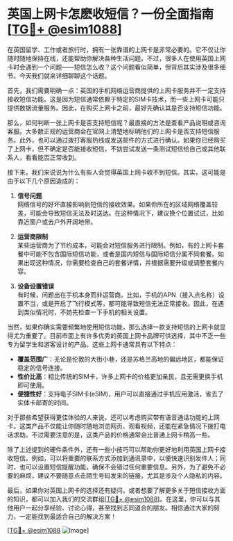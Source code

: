 # 英国上网卡怎麽收短信？一份全面指南[[TG💪+ @esim1088](https://t.me/s/esim1088)]

在英国留学、工作或者旅行时，拥有一张靠谱的上网卡是非常必要的。它不仅让你随时随地保持在线，还能帮助你解决各种生活问题。不过，很多人在使用英国上网卡时会遇到一个问题——短信怎么收？这个问题看似简单，但背后其实涉及很多细节。今天我们就来详细聊聊这个话题。

首先，我们需要明确一点：英国的手机网络运营商提供的上网卡服务并不一定支持接收短信功能。这是因为短信通常依赖于特定的SIM卡技术，而一些上网卡可能只提供数据流量服务。因此，在购买上网卡之前，最好先确认其是否支持短信功能。

那么，如何判断一张上网卡是否支持短信呢？最直接的方法是查看产品说明或咨询客服。大多数正规的运营商会在官网上清楚地标明他们的上网卡是否支持短信服务。此外，也可以通过拨打客服热线或发送邮件的方式进行确认。如果你已经购买了上网卡，但不确定是否能接收短信，不妨尝试发送一条测试短信给自己或其他联系人，看看能否正常收到。

接下来，我们来说说为什么有些人会觉得英国上网卡收不到短信。其实，这可能是由于以下几个原因造成的：

1. **信号问题**  
   网络信号的好坏直接影响到短信的接收效果。如果你所在的区域网络覆盖较差，可能会导致短信无法及时送达。在这种情况下，建议换个位置试试，比如靠近窗户或去户外开阔地带。

2. **运营商限制**  
   某些运营商为了节约成本，可能会对短信服务进行限制。例如，有的上网卡套餐中可能不包含国际短信功能，或者是国内短信与国际短信分属不同套餐。如果出现这种情况，你需要检查自己的套餐详情，并根据需要升级或调整套餐内容。

3. **设备设置错误**  
   有时候，问题出在手机本身而非运营商。比如，手机的APN（接入点名称）设置不当，或是开启了飞行模式等，都可能导致短信无法正常接收。因此，在遇到类似情况时，不妨先检查一下手机的相关设置。

当然，如果你确实需要频繁地使用短信功能，那么选择一款支持短信的上网卡就显得尤为重要了。目前市面上有许多优秀的英国上网卡品牌可供选择，其中不乏一些专为留学生和游客设计的产品。这些上网卡通常具有以下特点：

- **覆盖范围广**：无论是伦敦的大街小巷，还是苏格兰高地的偏远地区，都能保证稳定的信号连接。
- **性价比高**：相比传统的SIM卡，许多上网卡的价格更加亲民，且无需更换手机即可使用。
- **便捷性好**：支持电子SIM卡(eSIM)，用户可以直接通过手机应用激活，省去了实体卡邮寄的时间。

对于那些希望获得更佳体验的人来说，还可以考虑购买带有语音通话功能的上网卡。这类产品不仅能让你随时随地浏览网页、观看视频，还能在紧急情况下拨打电话求助。不过需要注意的是，这类产品的价格通常会比普通上网卡稍高一些。

除了上述提到的硬件条件外，还有一些小技巧可以帮助你更好地利用英国上网卡接收短信。例如，可以将重要的联系方式添加到通讯录中，以便快速识别发件人；同时，也可以设置短信提醒功能，确保不会错过任何重要信息。另外，为了避免不必要的麻烦，建议不要随意点击陌生号码发来的链接，尤其是涉及个人隐私的内容。

最后，如果你对英国上网卡的选择还有疑问，或者想要了解更多关于短信接收方面的知识，都可以加入我们的交流群组[[TG💪+ @esim1088](https://t.me/s/esim1088)]。在这里，你可以与其他用户一起分享经验、讨论心得，甚至找到志同道合的朋友。相信通过大家的努力，一定能找到最适合自己的解决方案！

[[TG💪+ @esim1088](https://t.me/s/esim1088) ![Image](https://i.postimg.cc/4NQfJmqS/Snipaste-2025-05-13-00-14-12.png)]